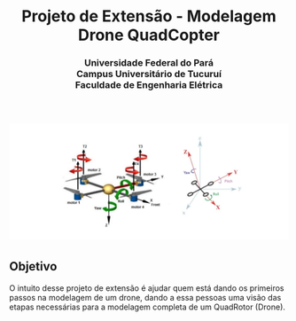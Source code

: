 <h1 align="center">
  Projeto de Extensão - Modelagem Drone QuadCopter
</h1>

<h3 align="center">
  Universidade Federal do Pará <br>
  Campus Universitário de Tucuruí <br>
  Faculdade de Engenharia Elétrica <br><br>
</h3>

<h1 align="center">
  <img src="assets/images/custom_pag_img/banner_p.jpg"/>
</h1>


<h2>
  Objetivo
</h2>

<p>
    O intuito desse projeto de extensão é ajudar quem está dando os
  primeiros passos na modelagem de um drone, dando a essa pessoas 
  uma visão das etapas necessárias para a modelagem completa de um 
  QuadRotor (Drone).
</p>